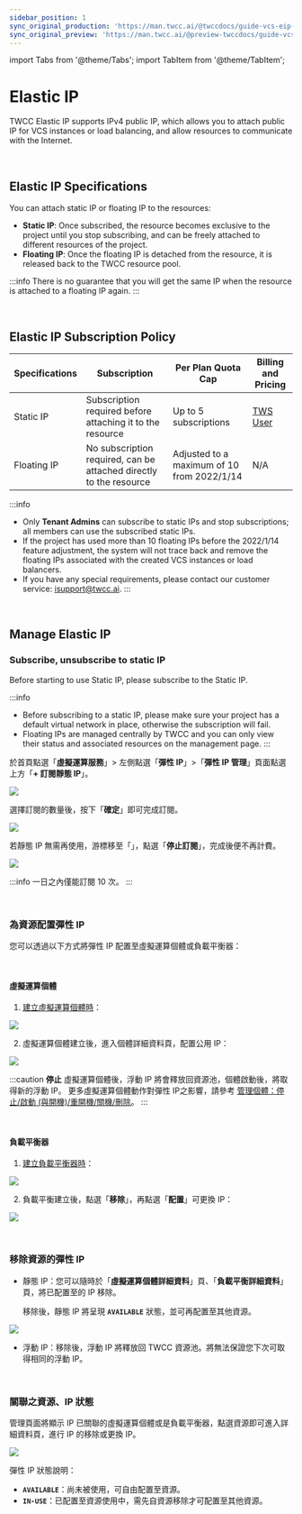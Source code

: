 ```yaml
---
sidebar_position: 1
sync_original_production: 'https://man.twcc.ai/@twccdocs/guide-vcs-eip-en'
sync_original_preview: 'https://man.twcc.ai/@preview-twccdocs/guide-vcs-eip-en'
---
```


import Tabs from '@theme/Tabs';
import TabItem from '@theme/TabItem';

# Elastic IP

TWCC Elastic IP supports IPv4 public IP, which allows you to attach public IP for VCS instances or load balancing, and allow resources to communicate with the Internet.

<br/>

## Elastic IP Specifications

You can attach static IP or floating IP to the resources:
- **Static IP**: Once subscribed, the resource becomes exclusive to the project until you stop subscribing, and can be freely attached to different resources of the project.
- **Floating IP**: Once the floating IP is detached from the resource, it is released back to the TWCC resource pool.

:::info
There is no guarantee that you will get the same IP when the resource is attached to a floating IP again.
:::

<br/>

## Elastic IP Subscription Policy

| Specifications | Subscription | Per Plan Quota Cap | Billing and Pricing |
| -------- | -------- | -------- | -------- |
| Static IP | Subscription required before attaching it to the resource | Up to 5 subscriptions | [TWS User](https://man.twcc.ai/@twsdocs/pricing-zh#%E5%BD%88%E6%80%A7-IP-Elastic-IP-EIP) |
| Floating IP | No subscription required, can be attached directly to the resource | Adjusted to a maximum of 10 from 2022/1/14 | N/A |

:::info
- Only **Tenant Admins** can subscribe to static IPs and stop subscriptions; all members can use the subscribed static IPs.
- If the project has used more than 10 floating IPs before the 2022/1/14 feature adjustment, the system will not trace back and remove the floating IPs associated with the created VCS instances or load balancers.
- If you have any special requirements, please contact our customer service: <ins><a href = "mailto: isupport@twsc.ai">isupport@twcc.ai</a></ins>.
:::

<br/>

## Manage Elastic IP

### Subscribe, unsubscribe to static IP

Before starting to use Static IP, please subscribe to the Static IP.

:::info
- Before subscribing to a static IP, please make sure your project has a default virtual network in place, otherwise the subscription will fail.
- Floating IPs are managed centrally by TWCC and you can only view their status and associated resources on the management page.
:::



於首頁點選「**虛擬運算服務**」> 左側點選「**彈性 IP**」>「**彈性 IP 管理**」頁面點選上方「**+ 訂閱靜態 IP**」。


![](https://i.imgur.com/5y5Nidn.png)

選擇訂閱的數量後，按下「**確定**」即可完成訂閱。


![](https://cos.twcc.ai/SYS-MANUAL/uploads/upload_6823622c85310fbafc123c12841b5177.png)


若靜態 IP 無需再使用，游標移至「<i class="fa fa-ellipsis-v fa-20" aria-hidden="true"></i>」，點選「**停止訂閱**」，完成後便不再計費。


![](https://i.imgur.com/XsPPQKO.png)

:::info
一日之內僅能訂閱 10 次。
:::

<br/>


### 為資源配置彈性 IP

您可以透過以下方式將彈性 IP 配置至虛擬運算個體或負載平衡器：

<br/>

#### 虛擬運算個體

1. [建立虛擬運算個體時](https://man.twcc.ai/@twccdocs/guide-vcs-create-zh)：

![](https://cos.twcc.ai/SYS-MANUAL/uploads/upload_a9d407b8548c8f2e810d8f8f7a6ef3ea.png)



2. 虛擬運算個體建立後，進入個體詳細資料頁，配置公用 IP：

![](https://cos.twcc.ai/SYS-MANUAL/uploads/upload_8d0974fbe8afa4c91e2bb17b531928e5.png)

:::caution
**停止** 虛擬運算個體後，浮動 IP 將會釋放回資源池，個體啟動後，將取得新的浮動 IP。
更多虛擬運算個體動作對彈性 IP之影響，請參考 <ins>[管理個體：停止/啟動 (與開機)/重開機/關機/刪除](https://man.twcc.ai/@twccdocs/vcs-guide-manage-instance-zh)</ins>。
:::

<br/>

#### 負載平衡器

1. [建立負載平衡器時](https://man.twcc.ai/@twccdocs/guide-vcs-lbs-zh#建立負載平衡器)：

![](https://cos.twcc.ai/SYS-MANUAL/uploads/upload_8ca4c2cc4f7fdb6ab0586489b97b3c62.png)

2. 負載平衡建立後，點選「**移除**」，再點選「**配置**」可更換 IP：

![](https://cos.twcc.ai/SYS-MANUAL/uploads/upload_43c0ac03a6f857fe742165fe78b073ba.png)

<br/>

### 移除資源的彈性 IP

- 靜態 IP：您可以隨時於「**虛擬運算個體詳細資料**」頁、「**負載平衡詳細資料**」頁，將已配置至的 IP 移除。

  移除後，靜態 IP 將呈現 **`AVAILABLE`** 狀態，並可再配置至其他資源。

![](https://i.imgur.com/5Y78Qme.png)


- 浮動 IP：移除後，浮動 IP 將釋放回 TWCC 資源池。將無法保證您下次可取得相同的浮動 IP。

<br/>

### 關聯之資源、IP 狀態

管理頁面將顯示 IP 已關聯的虛擬運算個體或是負載平衡器，點選資源即可進入詳細資料頁，進行 IP 的移除或更換 IP。

![](https://cos.twcc.ai/SYS-MANUAL/uploads/upload_e70c949cfb824e12e969257d8d8189f5.png)


彈性 IP 狀態說明：

- **`AVAILABLE`**：尚未被使用，可自由配置至資源。
- **`IN-USE`**：已配置至資源使用中，需先自資源移除才可配置至其他資源。